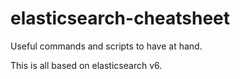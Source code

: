 # elasticsearch-cheatsheet
Useful commands and scripts to have at hand. 

This is all based on elasticsearch v6.
